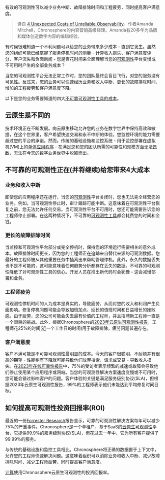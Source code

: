 <!--
title: 4个令人意外的不可靠可观测性的成本
cover: https://cdn.thenewstack.io/media/2023/11/3127850d-unreliable-observability-costs-1024x683.jpg
-->

有效的可观测性可以减少业务中断、故障排除时间和工程疲劳，同时提高客户满意度。

> 译自 [4 Unexpected Costs of Unreliable Observability](https://thenewstack.io/4-unexpected-costs-of-unreliable-observability/)。作者Amanda Mitchell，Chronosphere的内容营销高级经理。Amanda有20多年为品牌和媒体创造数字内容的编辑经验。

有时候很难知道一个不利问题可以给您的业务带来多少成本 - 直到它发生。虽然您的组织可能已经掌握了服务停机时间的测量 - 计算收入损失、客户满意度评分、客户流失和负面新闻 - 您是否花时间来全面理解当您的[可观测性](https://www.oreilly.com/library/view/cloud-native-monitoring/9781098126919/ch01.html)平台变慢或不可用时产生的全部业务成本？

当您的可观测性平台无法正常工作时，您的团队最终会盲目飞行，对您的服务没有可见性。反过来，您的业务可以快速经历业务和收入中断、更长的故障排除时间、增加的工程疲劳和客户满意度下降。

以下是您的业务需要知道的四大[不可靠可观测性工具的成本](https://thenewstack.io/top-ways-to-reduce-your-observability-costs-part-1/)。

## 云原生是不同的

技术环境正在不断发展。向云原生移动允许您的业务在数字世界中保持高效和敏捷，在这个世界里，客户希望快速交易和永不中断的体验。您监控环境的能力需要超过您的平台的承诺。然而，传统的基础设施和监控系统 - 用于监控部署在虚拟机(VM)上的[单体应用程序](https://thenewstack.io/monolith-vs-microservice-architecture-for-software-delivery/) - 在满足您和您的团队所需的可靠性和规模方面无法匹敌，无法在今天的数字业务世界中脱颖而出。

## 不可靠的可观测性正在(并将继续)给您带来4大成本

### 业务和收入中断

即使您的应用程序还在运行，当您的[可观测性](https://thenewstack.io/observability/)平台关闭时，您也无法完全经营您的业务。例如，当可观测性停止时，审计跟踪可能中断。这意味着在可观测性平台恢复之前，您无法允许任何交易。当可观测性平台不可用时，您还可能需要告诉您的工程师停止部署。在这两种情况下，不可靠的[可观测性工具](https://thenewstack.io/top-4-factors-for-cloud-native-observability-tool-selection)都会耗费您的时间和金钱。

### 更长的故障排除时间

当监控和可观测性平台部分或完全停机时，保持您的环境运行需要相关的意外成本。故障排除时间更长，因为您的工程师正在追踪来自替代来源的可观测数据。您最好的工程师被从其他重要任务中抽离出来帮助管理停机。此外，永久的数据丢失也不是不可能的，这可能意味着任何趋势分析都存在丢失的数据。不可靠的可观测性降低了对可观测性工具的信心。开发人员在推出新代码时会犹豫 - 这会减慢部署和业务。

### 工程师疲劳

可观测性停机时间的人为成本是真实的，导致疲劳，从而对您的收入和利润产生负面影响。修复停机问题可能会导致加班加点、延长的值班时间和日益增长的挫败感。由于疲劳，您的公司可能会失去最有价值的工程师，并且招聘新工程师一直是一个艰巨的挑战。此外，根据Chronosphere的[2023年云原生可观测性报告](https://go.chronosphere.io/2023-observability-report.html)，工程师花25%的时间(近一个工作日的时间)用于故障排除，疲劳问题普遍存在。

### 客户满意度

客户不满可能是不可靠可观测性最明显的成本。今天的客户很聪明、不耐烦并有很高的期望 - 性能稍有下降就可能导致他们放弃搜索、请求或交易 - 导致收入损失。在[2023年在线可靠性报告](https://chronosphere.io/learn/2023-online-reliability-report-points-to-more-frustrating-digital-experiences/)中，75%的受访者表示频繁的减速或故障会导致他们停止使用某个应用程序或网站。当您的可观测性解决方案速度变慢或不可用时，您可能会错过影响客户的问题。客户体验的关键是满足服务级别协议(SLA)，但根据2023年云原生可观测性报告，99%的工程师表示他们未能达到平均修复时间目标。

## 如何提高可观测性投资回报率(ROI)

最近的一份[Forrester Research](https://chronosphere.io/learn/independent-analyst-study-shows-chronosphere-delivers-165-roi/)报告显示，可靠的可观测性解决方案每年可以减少75%的严重事件。Chronosphere是一个单租户、基于SaaS的[云原生可观测性](https://thenewstack.io/cloud-native-observability-fighting-rising-costs-incidents)平台，它提供99.9%的服务级别协议(SLA)，但在过去一年中，它为所有客户提供了99.99%的服务。

与传统的基础设施和监控工具相比，Chronosphere将正确的数据置于上下文中，允许您的工程师快速解决问题。这意味着组织可以消除业务和收入中断、减少故障排除时间、减少工程师疲劳，同时提高客户满意度。

[计算](https://tools.totaleconomicimpact.com/go/chronosphere/platform/index.html)使用Chronosphere云原生可观测性的投资回报率。
